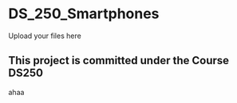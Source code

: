 # DS_250_Smartphones
Upload your files here <br/>
## This project is committed under the Course DS250
ahaa
